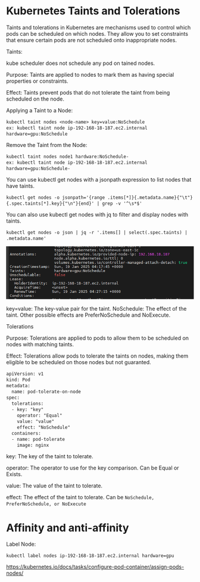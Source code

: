 # Kubernetes Taints and Tolerations

Taints and tolerations in Kubernetes are mechanisms used to control which pods can be scheduled on which nodes. They allow you to set constraints that ensure certain pods are not scheduled onto inappropriate nodes.

Taints:

kube scheduler does not schedule any pod on tained nodes. 

Purpose: Taints are applied to nodes to mark them as having special properties or constraints.

Effect: Taints prevent pods that do not tolerate the taint from being scheduled on the node.

Applying a Taint to a Node:

```
kubectl taint nodes <node-name> key=value:NoSchedule
ex: kubectl taint node ip-192-168-18-187.ec2.internal hardware=gpu:NoSchedule
```

Remove the Taint from the Node:

```
kubectl taint nodes node1 hardware:NoSchedule-
ex: kubectl taint node ip-192-168-18-187.ec2.internal hardware=gpu:NoSchedule-
```

You can use kubectl get nodes with a jsonpath expression to list nodes that have taints.

```
kubectl get nodes -o jsonpath='{range .items[*]}{.metadata.name}{"\t"}{.spec.taints[*].key}{"\n"}{end}' | grep -v '^\s*$'
```

You can also use kubectl get nodes with jq to filter and display nodes with taints.

```
kubectl get nodes -o json | jq -r '.items[] | select(.spec.taints) | .metadata.name'
```

![alt text](image.png)

key=value: The key-value pair for the taint.
NoSchedule: The effect of the taint. Other possible effects are PreferNoSchedule and NoExecute.

Tolerations

Purpose: Tolerations are applied to pods to allow them to be scheduled on nodes with matching taints.

Effect: Tolerations allow pods to tolerate the taints on nodes, making them eligible to be scheduled on those nodes but not guaranted.

```
apiVersion: v1
kind: Pod
metadata:
  name: pod-tolerate-on-node
spec:
  tolerations:
  - key: "key"
    operator: "Equal"
    value: "value"
    effect: "NoSchedule"
  containers:
  - name: pod-tolerate
    image: nginx

```

key: The key of the taint to tolerate.

operator: The operator to use for the key comparison. Can be Equal or Exists.

value: The value of the taint to tolerate.

effect: The effect of the taint to tolerate. Can be `NoSchedule, PreferNoSchedule, or NoExecute`

# Affinity and anti-affinity

Label Node:

```
kubectl label nodes ip-192-168-18-187.ec2.internal hardware=gpu
```

https://kubernetes.io/docs/tasks/configure-pod-container/assign-pods-nodes/